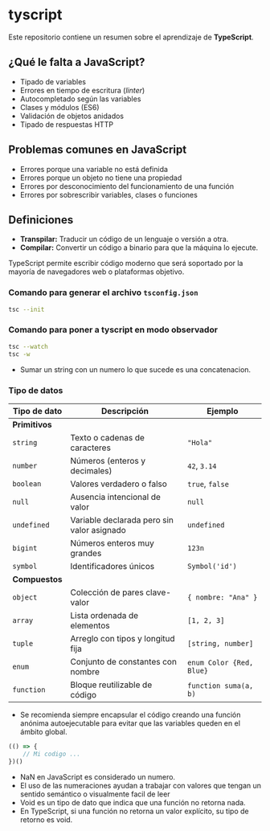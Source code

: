 # tyscript
Este repositorio contiene un resumen sobre el aprendizaje de **TypeScript**.

## ¿Qué le falta a JavaScript?

- Tipado de variables
- Errores en tiempo de escritura (_linter_)
- Autocompletado según las variables
- Clases y módulos (ES6)
- Validación de objetos anidados
- Tipado de respuestas HTTP

## Problemas comunes en JavaScript

- Errores porque una variable no está definida
- Errores porque un objeto no tiene una propiedad
- Errores por desconocimiento del funcionamiento de una función
- Errores por sobrescribir variables, clases o funciones

## Definiciones

- **Transpilar:** Traducir un código de un lenguaje o versión a otra.
- **Compilar:** Convertir un código a binario para que la máquina lo ejecute.

TypeScript permite escribir código moderno que será soportado por la mayoría de navegadores web o plataformas objetivo.

### Comando para generar el archivo `tsconfig.json`

```bash
tsc --init
```

### Comando para poner a tyscript en modo observador
```bash
tsc --watch
tsc -w
``` 

- Sumar un string con un numero lo que sucede es una concatenacion.

### Tipo de datos

| Tipo de dato      | Descripción                                 | Ejemplo                |
|-------------------|---------------------------------------------|------------------------|
| **Primitivos**    |                                             |                        |
| `string`          | Texto o cadenas de caracteres                | `"Hola"`               |
| `number`          | Números (enteros y decimales)                | `42`, `3.14`           |
| `boolean`         | Valores verdadero o falso                    | `true`, `false`        |
| `null`            | Ausencia intencional de valor                | `null`                 |
| `undefined`       | Variable declarada pero sin valor asignado   | `undefined`            |
| `bigint`          | Números enteros muy grandes                  | `123n`                 |
| `symbol`          | Identificadores únicos                       | `Symbol('id')`         |
| **Compuestos**    |                                             |                        |
| `object`          | Colección de pares clave-valor               | `{ nombre: "Ana" }`    |
| `array`           | Lista ordenada de elementos                  | `[1, 2, 3]`            |
| `tuple`           | Arreglo con tipos y longitud fija            | `[string, number]`     |
| `enum`            | Conjunto de constantes con nombre            | `enum Color {Red, Blue}`|
| `function`        | Bloque reutilizable de código                | `function suma(a, b)`  |

- Se recomienda siempre encapsular el código creando una función anónima autoejecutable para evitar que las variables queden en el ámbito global.

```js
(() => {
    // Mi codigo ...
})()
```

- NaN en JavaScript es considerado un numero.
- El uso de las numeraciones ayudan a trabajar con valores que tengan un sentido semántico o visualmente facil de leer
- Void es un tipo de dato que indica que una función no retorna nada.
- En TypeScript, si una función no retorna un valor explícito, su tipo de retorno es void.